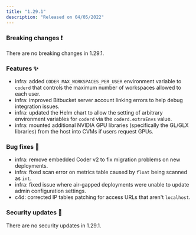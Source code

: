 ```yaml
---
title: "1.29.1"
description: "Released on 04/05/2022"
---
```


### Breaking changes ❗

There are no breaking changes in 1.29.1.

### Features ✨

- infra: added `CODER_MAX_WORKSPACES_PER_USER` environment variable to `coderd`
  that controls the maximum number of workspaces allowed to each user.
- infra: improved Bitbucket server account linking errors to help debug
  integration issues.
- infra: updated the Helm chart to allow the setting of arbitrary environment
  variables for `coderd` via the `coderd.extraEnvs` value.
- infra: mounted additional NVIDIA GPU libraries (specifically the GL/GLX
  libraries) from the host into CVMs if users request GPUs.

### Bug fixes 🐛

- infra: remove embedded Coder v2 to fix migration problems on new deployments.
- infra: fixed scan error on metrics table caused by `float` being scanned as
  `int`.
- infra: fixed issue where air-gapped deployments were unable to update admin
  configuration settings.
- c4d: corrected IP tables patching for access URLs that aren't `localhost`.

### Security updates 🔐

There are no security updates in 1.29.1.

